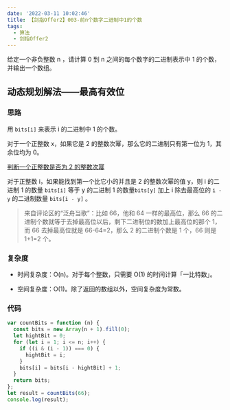```yaml
---
date: '2022-03-11 10:02:46'
title: 【剑指Offer2】003-前n个数字二进制中1的个数
tags:
  - 算法
  - 剑指Offer2
---
```


给定一个非负整数 n ，请计算 0 到 n 之间的每个数字的二进制表示中 1 的个数，并输出一个数组。

## 动态规划解法——最高有效位

### 思路

用 `bits[i]` 来表示 i 的二进制中 1 的个数。

对于一个正整数 x，如果它是 2 的整数次幂，那么它的二进制只有第一位为 1，其余位均为 0。

[判断一个正整数是否为 2 的整数次幂](/document/%E7%AE%97%E6%B3%95/%E7%AE%97%E6%B3%95%E8%AE%B0%E5%BD%95/%E5%88%A4%E6%96%AD%E4%B8%80%E4%B8%AA%E6%AD%A3%E6%95%B4%E6%95%B0%E6%98%AF%E5%90%A6%E4%B8%BA2%E7%9A%84%E6%95%B4%E6%95%B0%E6%AC%A1%E5%B9%82)

对于正整数 i，如果能找到第一个比它小的并且是 2 的整数次幂的值 y，则 i 的二进制 1 的数量 `bits[i]` 等于 y 的二进制 1 的数量`bits[y]` 加上 i 除去最高位的 `i - y` 的二进制数量 `bits[i - y]` 。

> 来自评论区的“泛舟当歌”：比如 66，他和 64 一样的最高位，那么 66 的二进制个数就等于去掉最高位以后，剩下二进制位的数加上最高位的那个 1，而 66 去掉最高位就是 66-64=2，那么 2 的二进制个数是 1 个，66 则是 1+1=2 个。

### 复杂度

- 时间复杂度：O(n)。对于每个整数，只需要 O(1) 的时间计算「一比特数」。

- 空间复杂度：O(1)。除了返回的数组以外，空间复杂度为常数。

### 代码

```js
var countBits = function (n) {
  const bits = new Array(n + 1).fill(0);
  let hightBit = 0;
  for (let i = 1; i <= n; i++) {
    if ((i & (i - 1)) === 0) {
      hightBit = i;
    }
    bits[i] = bits[i - hightBit] + 1;
  }
  return bits;
};
let result = countBits(66);
console.log(result);
```

